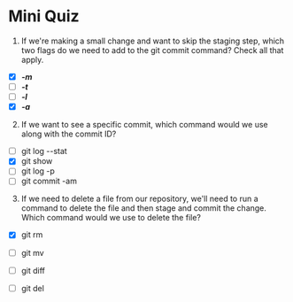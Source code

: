# Mini Quiz

1. If we're making a small change and want to skip the staging step, which two flags do we need to add to the git commit command? Check all that apply.
- [x] ___-m___
- [ ] ___-t___
- [ ] ___-l___
- [x] ___-a___

2. If we want to see a specific commit, which command would we use along with the commit ID?
- [ ] git log --stat
- [x] git show
- [ ] git log -p
- [ ] git commit -am

3. If we need to delete a file from our repository, we'll need to run a command to delete the file and then stage and commit the change. Which command would we use to delete the file?
- [x] git rm
- [ ] git mv
- [ ] git diff
- [ ] git del

